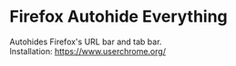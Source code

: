 # Firefox Autohide Everything
Autohides Firefox's URL bar and tab bar.<br>
Installation: https://www.userchrome.org/
